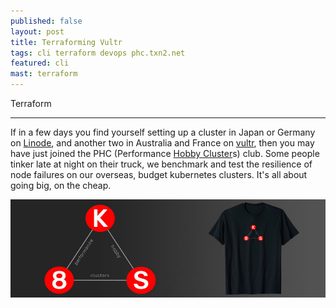 ```yaml
---
published: false
layout: post
title: Terraforming Vultr
tags: cli terraform devops phc.txn2.net
featured: cli
mast: terraform
---
```


Terraform

---

If in a few days you find yourself setting up a cluster in Japan or Germany on [Linode], and another two in Australia and France on [vultr], then you may have just joined the PHC (Performance [Hobby Cluster]s) club. Some people tinker late at night on their truck, we benchmark and test the resilience of node failures on our overseas, budget kubernetes clusters. It's all about going big, on the cheap.

[![k8s performance hobby clusters](https://github.com/cjimti/mk/raw/master/images/content/k8s-tshirt-banner.jpg)](https://amzn.to/2IOe8Yu)

[Ingress Nginx Auth Examples]: https://github.com/kubernetes/ingress-nginx/tree/master/docs/examples/auth
[phc.txn2.net]: http://localhost:4000/tag/phc.txn2.net/
[generic]: https://kubernetes-v1-4.github.io/docs/user-guide/kubectl/kubectl_create_secret_generic/
[kubectl create secret]: https://kubernetes-v1-4.github.io/docs/user-guide/kubectl/kubectl_create_secret/
[htpasswd]: https://httpd.apache.org/docs/current/programs/htpasswd.html
[Let's Encrypt, Kubernetes]: https://mk.imti.co/lets-encrypt-kubernetes/
[base64]: https://en.wikipedia.org/wiki/Base64
[Basic Auth]: https://developer.mozilla.org/en-US/docs/Web/HTTP/Authentication
[OAuth 2]: https://oauth.net/2/
[JWT]: https://jwt.io/
[Ingress]: https://mk.imti.co/web-cluster-ingress/
[Production Hobby Cluster]: https://mk.imti.co/hobby-cluster/
[Let's Encrypt]: https://letsencrypt.org/
[Hobby Cluster]: https://mk.imti.co/hobby-cluster/
[Linode]: https://www.linode.com/?r=848a6b0b21dc8edd33124f05ec8f99207ccddfde
[vultr]: https://www.vultr.com/?ref=7418713
[Secret]: https://kubernetes.io/docs/concepts/configuration/secret/
[ok]: https://github.com/txn2/ok